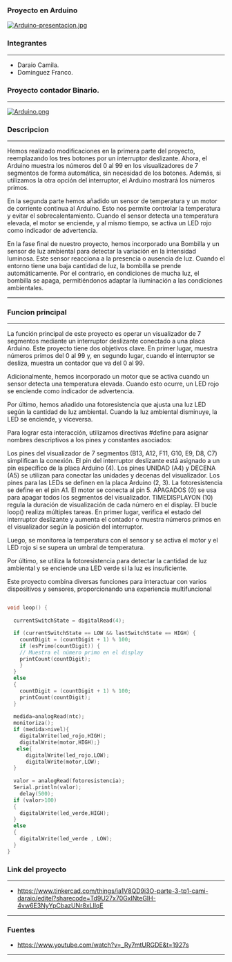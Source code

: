 ### Proyecto en Arduino

[![Arduino-presentacion.jpg](https://i.postimg.cc/P5Rf0hmp/Arduino-presentacion.jpg)](https://postimg.cc/yD0zSMps)


### Integrantes

------------
- Daraio Camila.
- Dominguez Franco.

 
### Proyecto contador Binario.

------------

[![Arduino.png](https://i.postimg.cc/9fK4PcDY/Arduino.png)](https://postimg.cc/7C1Yw8M5)

###  Descripcion

------------


Hemos realizado modificaciones en la primera parte del proyecto, reemplazando los tres botones por un interruptor deslizante. Ahora, el Arduino muestra los números del 0 al 99 en los visualizadores de 7 segmentos de forma automática, sin necesidad de los botones. Además, si utilizamos la otra opción del interruptor, el Arduino mostrará los números primos.

En la segunda parte hemos añadido un sensor de temperatura y un motor de corriente continua al Arduino. Esto nos permite controlar la temperatura y evitar el sobrecalentamiento. Cuando el sensor detecta una temperatura elevada, el motor se enciende, y al mismo tiempo, se activa un LED rojo como indicador de advertencia.

En la fase final de nuestro proyecto, hemos incorporado una Bombilla y un sensor de luz ambiental para detectar la variación en la intensidad luminosa. Este sensor reacciona a la presencia o ausencia de luz. Cuando el entorno tiene una baja cantidad de luz, la bombilla se prende automáticamente. Por el contrario, en condiciones de mucha luz, el bombilla se apaga, permitiéndonos adaptar la iluminación a las condiciones ambientales.

------------


###  Funcion principal

------------


La función principal de este proyecto es operar un visualizador de 7 segmentos mediante un interruptor deslizante conectado a una placa Arduino. Este proyecto tiene dos objetivos clave. En primer lugar, muestra números primos del 0 al 99 y, en segundo lugar, cuando el interruptor se desliza, muestra un contador que va del 0 al 99.

Adicionalmente, hemos incorporado un motor que se activa cuando un sensor detecta una temperatura elevada. Cuando esto ocurre, un LED rojo se enciende como indicador de advertencia.

Por último, hemos añadido una fotoresistencia que ajusta una luz LED según la cantidad de luz ambiental. Cuando la luz ambiental disminuye, la LED se enciende, y viceversa.

Para lograr esta interacción, utilizamos directivas #define para asignar nombres descriptivos a los pines y constantes asociados:

Los pines del visualizador de 7 segmentos (B13, A12, F11, G10, E9, D8, C7) simplifican la conexión.
El pin del interruptor deslizante está asignado a un pin específico de la placa Arduino (4).
Los pines UNIDAD (A4) y DECENA (A5) se utilizan para conectar las unidades y decenas del visualizador.
Los pines para las LEDs se definen en la placa Arduino (2, 3).
La fotoresistencia se define en el pin A1.
El motor se conecta al pin 5.
APAGADOS (0) se usa para apagar todos los segmentos del visualizador.
TIMEDISPLAYON (10) regula la duración de visualización de cada número en el display.
El bucle loop() realiza múltiples tareas. En primer lugar, verifica el estado del interruptor deslizante y aumenta el contador o muestra números primos en el visualizador según la posición del interruptor.

Luego, se monitorea la temperatura con el sensor y se activa el motor y el LED rojo si se supera un umbral de temperatura.

Por último, se utiliza la fotoresistencia para detectar la cantidad de luz ambiental y se enciende una LED verde si la luz es insuficiente.

Este proyecto combina diversas funciones para interactuar con varios dispositivos y sensores, proporcionando una experiencia multifuncional




```cpp

void loop() {
  
  currentSwitchState = digitalRead(4);

  if (currentSwitchState == LOW && lastSwitchState == HIGH) {
    countDigit = (countDigit + 1) % 100;
    if (esPrimo(countDigit)) {
    // Muestra el número primo en el display
    printCount(countDigit);
    }
  } 
  else 
  {  
	countDigit = (countDigit + 1) % 100;
    printCount(countDigit);
  }
  
  medida=analogRead(ntc);
  monitoriza();
  if (medida>nivel){
    digitalWrite(led_rojo,HIGH);
    digitalWrite(motor,HIGH);}
   else{
      digitalWrite(led_rojo,LOW);
      digitalWrite(motor,LOW);
  } 
  
  valor = analogRead(fotoresistencia);
  Serial.println(valor);
    delay(500);
  if (valor>100)
  {
    digitalWrite(led_verde,HIGH);
  }
  else
  {
    digitalWrite(led_verde , LOW);
  }
}
```


### Link del proyecto

------------

- https://www.tinkercad.com/things/ia1V8QD9i3O-parte-3-tp1-cami-daraio/editel?sharecode=Td9U27x70GxINteGlH-4vw6E3NyYpCbazUNr8xLIlqE


------------

### Fuentes

- https://www.youtube.com/watch?v=_Ry7mtURGDE&t=1927s

------------
